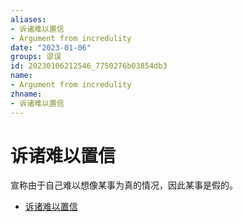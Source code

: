 ```yaml
---
aliases:
- 诉诸难以置信
- Argument from incredulity
date: "2023-01-06"
groups: 谬误
id: 20230106212546_7750276b03854db3
name:
- Argument from incredulity
zhname:
- 诉诸难以置信
---
```


# 诉诸难以置信

宣称由于自己难以想像某事为真的情况，因此某事是假的。

* [诉诸难以置信](https://zh.wikipedia.org/wiki/%E8%A8%B4%E8%AB%B8%E9%9B%A3%E4%BB%A5%E7%BD%AE%E4%BF%A1)
